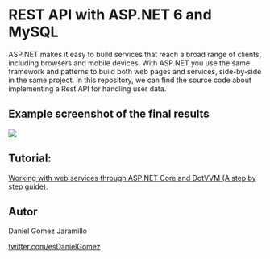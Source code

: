 # REST API with ASP.NET 6 and MySQL

ASP.NET makes it easy to build services that reach a broad range of clients, including browsers and mobile devices. With ASP.NET you use the same framework and patterns to build both web pages and services, side-by-side in the same project. In this repository, we can find the source code about implementing a Rest API for handling user data.

## Example screenshot of the final results 

![](https://res.cloudinary.com/practicaldev/image/fetch/s--KK3vhzfV--/c_limit%2Cf_auto%2Cfl_progressive%2Cq_auto%2Cw_880/https://dev-to-uploads.s3.amazonaws.com/i/up8i0qz3ghvplbkxl2qb.png)

## Tutorial:

[Working with web services through ASP.NET Core and DotVVM (A step by step guide)](https://dev.to/dotvvm/working-with-web-services-through-asp-net-core-and-dotvvm-a-step-by-step-guide-2le).

## Autor

Daniel Gomez Jaramillo

[twitter.com/esDanielGomez](https://twitter.com/esDanielGomez)
